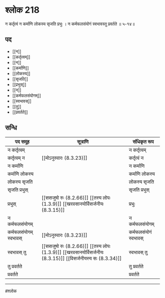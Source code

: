 # श्लोक 218

न कर्तृत्वं न कर्माणि लोकस्य सृजति प्रभुः ।
न कर्मफलसंयोगं स्वभावस्तु प्रवर्तते ॥ ५-१४॥


## पद 

- [[न]]
- [[कर्तृत्वम्]]
- [[न]]
- [[कर्माणि]]
- [[लोकस्य]]
- [[सृजति]]
- [[प्रभुस्]]
- [[न]]
- [[कर्मफलसंयोगम्]]
- [[स्वभावस्]]
- [[तु]]
- [[प्रवर्तते]]

## सन्धि

| पद समूह | सूत्राणि | संधिकृत रूप |
| ----- | ----- | ----- |
| न कर्तृत्वम् |  | न कर्तृत्वम् |
| कर्तृत्वम् न |  [[मोऽनुस्वारः (8.3.23)]] | कर्तृत्वं न |
| न कर्माणि |  | न कर्माणि |
| कर्माणि लोकस्य |  | कर्माणि लोकस्य |
| लोकस्य सृजति |  | लोकस्य सृजति |
| सृजति प्रभुस् |  | सृजति प्रभुस् |
| प्रभुस् |  [[ससजुषो रुः (8.2.66)]] [[तस्य लोपः (1.3.9)]] [[खरवसानयोर्विसर्जनीयः (8.3.15)]] | प्रभुः |
| न कर्मफलसंयोगम् |  | न कर्मफलसंयोगम् |
| कर्मफलसंयोगम् स्वभावस् |  [[मोऽनुस्वारः (8.3.23)]] | कर्मफलसंयोगं स्वभावस् |
| स्वभावस् तु |  [[ससजुषो रुः (8.2.66)]] [[तस्य लोपः (1.3.9)]] [[खरवसानयोर्विसर्जनीयः (8.3.15)]] [[विसर्जनीयस्य सः (8.3.34)]] | स्वभावस् तु |
| तु प्रवर्तते |  | तु प्रवर्तते |
| प्रवर्तते |  | प्रवर्तते |


---

#श्लोक